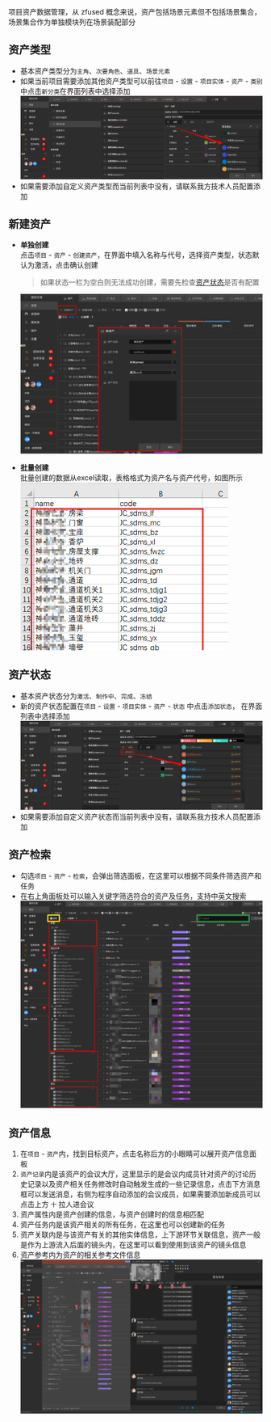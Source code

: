 项目资产数据管理，从 zfused 概念来说，资产包括场景元素但不包括场景集合，场景集合作为单独模块列在场景装配部分

## 资产类型
+ 基本资产类型分为`主角`、`次要角色`、`道具`、`场景元素` 
+ 如果当前项目需要添加其他资产类型可以前往`项目` - `设置` - `项目实体` - `资产` - `类别`中点击`新分类`在界面列表中选择添加
    ![](../images/project/asset/asset_type.png ':size=700')  
+ 如果需要添加自定义资产类型而当前列表中没有，请联系我方技术人员配置添加

## 新建资产
- **单独创建**  
  点击`项目` - `资产` - `创建资产`，在界面中填入名称与代号，选择资产类型，状态默认为激活，点击确认创建
  > 如果状态一栏为空白则无法成功创建，需要先检查[资产状态](#资产状态)是否有配置

  ![](../images/project/asset/asset_create.png ':size=700')

- **批量创建**  
   批量创建的数据从excel读取，表格格式为资产名与资产代号，如图所示  
  ![](../images/project/asset/batch_create.png ':size=300')
## 资产状态
+ 基本资产状态分为`激活`、`制作中`、`完成`、`冻结` 
+ 新的资产状态配置在`项目` - `设置` - `项目实体` - `资产` - `状态` 中点击`添加状态`， 在界面列表中选择添加
  ![](../images/project/asset/asset_status.png ':size=800')
+ 如果需要添加自定义资产状态而当前列表中没有，请联系我方技术人员配置添加

## 资产检索
+ 勾选`项目` - `资产` - `检索`，会弹出筛选面板，在这里可以根据不同条件筛选资产和任务
+ 在右上角面板处可以输入关键字筛选符合的资产及任务，支持中英文搜索
![](../images/project/asset/asset_filter.png ':size=900')
  
## 资产信息
1. 在`项目` - `资产`内，找到目标资产，点击名称后方的小眼睛可以展开资产信息面板 
2. `资产记录`内是该资产的会议大厅，这里显示的是会议内成员针对资产的讨论历史记录以及资产相关任务修改时自动触发生成的一些记录信息，点击下方消息框可以发送消息，右侧为程序自动添加的会议成员，如果需要添加新成员可以点击上方 `十` 拉人进会议
3. 资产属性内是资产创建的信息，与资产创建时的信息相匹配
4. 资产任务内是该资产相关的所有任务，在这里也可以创建新的任务
5. 资产关联内是与该资产有关的其他实体信息，上下游环节关联信息，资产一般是作为上游流入后面的镜头内，在这里可以看到使用到该资产的镜头信息
6. 资产参考内为资产的相关参考文件信息  
![](../images/project/asset/asset_info.png ':size=900')